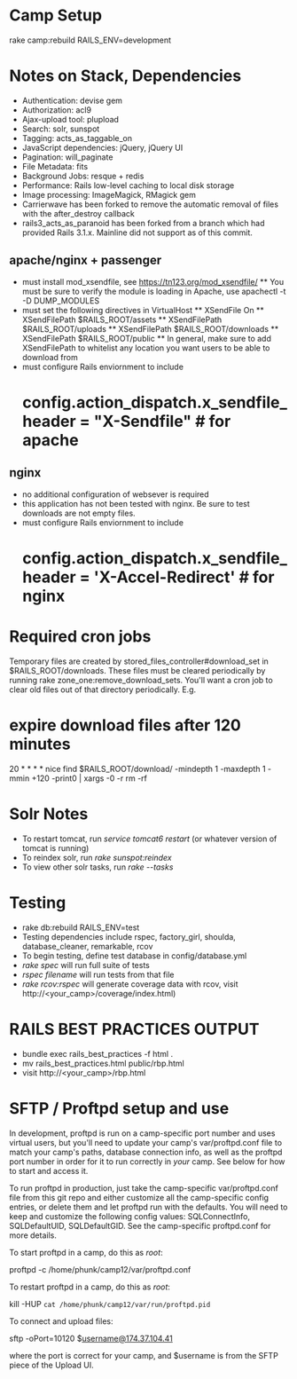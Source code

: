Camp Setup
========

rake camp:rebuild RAILS_ENV=development

Notes on Stack, Dependencies
========

- Authentication: devise gem
- Authorization: acl9
- Ajax-upload tool: plupload
- Search: solr, sunspot
- Tagging: acts_as_taggable_on 
- JavaScript dependencies: jQuery, jQuery UI
- Pagination: will_paginate
- File Metadata: fits
- Background Jobs: resque + redis
- Performance: Rails low-level caching to local disk storage
- Image processing: ImageMagick, RMagick gem
- Carrierwave has been forked to remove the automatic removal of files with the after_destroy callback
- rails3_acts_as_paranoid has been forked from a branch which had provided Rails 3.1.x.  Mainline did not support as of this commit.

apache/nginx + passenger
--------
* must install mod_xsendfile, see https://tn123.org/mod_xsendfile/
** You must be sure to verify the module is loading in Apache, use apachectl -t -D DUMP_MODULES
* must set the following directives in VirtualHost
** XSendFile On
** XSendFilePath $RAILS_ROOT/assets
** XSendFilePath $RAILS_ROOT/uploads
** XSendFilePath $RAILS_ROOT/downloads
** XSendFilePath $RAILS_ROOT/public
** In general, make sure to add XSendFilePath to whitelist any location you want users to be able to download from
* must configure Rails enviornment to include  
    # config.action_dispatch.x_sendfile_header = "X-Sendfile" # for apache

nginx
--------
* no additional configuration of websever is required
* this application has not been tested with nginx.  Be sure to test downloads are not empty files.
* must configure Rails enviornment to include 
    # config.action_dispatch.x_sendfile_header = 'X-Accel-Redirect' # for nginx


Required cron jobs
========
Temporary files are created by stored_files_controller#download_set in $RAILS_ROOT/downloads.
These files must be cleared periodically by running rake zone_one:remove_download_sets. You'll
want a cron job to clear old files out of that directory periodically. E.g.
# expire download files after 120 minutes
20 * * * * nice find $RAILS_ROOT/download/ -mindepth 1 -maxdepth 1 -mmin +120 -print0 | xargs -0 -r rm -rf


Solr Notes
========

* To restart tomcat, run *service tomcat6 restart* (or whatever version of tomcat is running)
* To reindex solr, run *rake sunspot:reindex*
* To view other solr tasks, run *rake --tasks*

Testing
========

* rake db:rebuild RAILS_ENV=test
* Testing dependencies include rspec, factory_girl, shoulda, database_cleaner,
  remarkable, rcov 
* To begin testing, define test database in config/database.yml
* *rake spec* will run full suite of tests
* *rspec filename* will run tests from that file
* *rake rcov:rspec* will generate coverage data with rcov, visit http://<your_camp>/coverage/index.html)

RAILS BEST PRACTICES OUTPUT
========

* bundle exec rails_best_practices -f html .
* mv rails_best_practices.html public/rbp.html
* visit http://<your_camp>/rbp.html


SFTP / Proftpd setup and use
========

In development, proftpd is run on a camp-specific port number and uses virtual users, but
you'll need to update your camp's var/proftpd.conf file to match your camp's paths, database
connection info, as well as the proftpd port number in order for it to run correctly in
*your* camp. See below for how to start and access it.

To run proftpd in production, just take the camp-specific var/proftpd.conf file from this
git repo and either customize all the camp-specific config entries, or delete them and
let proftpd run with the defaults. You will need to keep and customize the following 
config values: SQLConnectInfo, SQLDefaultUID, SQLDefaultGID. See the camp-specific
proftpd.conf for more details.

To start proftpd in a camp, do this as *root*:

  proftpd -c /home/phunk/camp12/var/proftpd.conf

To restart proftpd in a camp, do this as *root*:

  kill -HUP `cat /home/phunk/camp12/var/run/proftpd.pid`

To connect and upload files:

  sftp -oPort=10120 $username@174.37.104.41

where the port is correct for your camp, and $username is from the SFTP piece of
the Upload UI.

